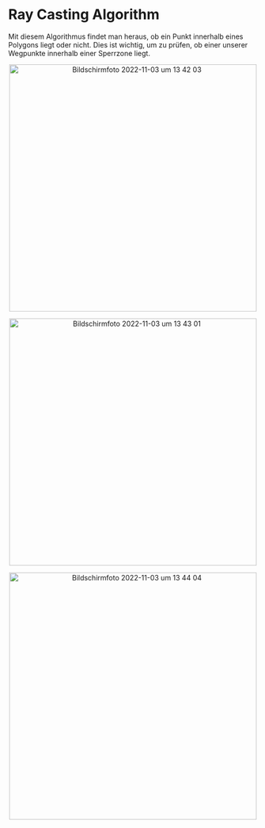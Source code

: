 # Ray Casting Algorithm
Mit diesem Algorithmus findet man heraus, ob ein Punkt innerhalb eines Polygons liegt oder nicht. Dies ist wichtig, um zu prüfen, ob einer unserer Wegpunkte innerhalb  einer Sperrzone liegt.


<p align="center" width="100%">
    <img  width="500" alt="Bildschirm­foto 2022-11-03 um 13 42 03" src="https://user-images.githubusercontent.com/46423967/199723235-c908c567-f3b9-4a34-b9a0-accce98cf0a8.png">
</p>


<p align="center" width="100%">
<img width="500" alt="Bildschirm­foto 2022-11-03 um 13 43 01" src="https://user-images.githubusercontent.com/46423967/199723256-b8277f92-d767-40b0-9f33-a718c6e36fb4.png">
  </p>
  
  
<p align="center" width="100%">
<img width="500" alt="Bildschirm­foto 2022-11-03 um 13 44 04" src="https://user-images.githubusercontent.com/46423967/199723457-f71b56a6-96dd-4ee8-bcec-21fc020ea447.png">
</p>
